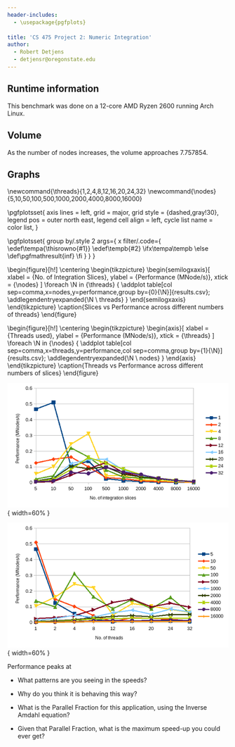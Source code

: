 ```yaml
---
header-includes:
  - \usepackage{pgfplots}

title: 'CS 475 Project 2: Numeric Integration'
author:
  - Robert Detjens
  - detjensr@oregonstate.edu
---
```


## Runtime information

This benchmark was done on a 12-core AMD Ryzen 2600 running Arch Linux.

## Volume

As the number of nodes increases, the volume approaches 7.757854.

## Graphs


\newcommand{\threads}{1,2,4,8,12,16,20,24,32}
\newcommand{\nodes}{5,10,50,100,500,1000,2000,4000,8000,16000}

\pgfplotsset{
  axis lines = left,
  grid = major,
  grid style = {dashed,gray!30},
  legend pos = outer north east,
  legend cell align = left,
  cycle list name = color list,
}

\pgfplotsset{
  group by/.style 2 args={
    x filter/.code={
      \edef\tempa{\thisrowno{#1}}
      \edef\tempb{#2}
      \ifx\tempa\tempb
      \else
        \def\pgfmathresult{inf}
      \fi
    }
  }
}

\begin{figure}[h!]
  \centering
  \begin{tikzpicture}
    \begin{semilogxaxis}[
      xlabel = {No. of Integration Slices},
      ylabel = {Performance (MNode/s)},
      xtick  = {\nodes}
    ]
      \foreach \N in {\threads} {
        \addplot table[col sep=comma,x=nodes,y=performance,group by={0}{\N}]{results.csv};
        \addlegendentryexpanded{\N \ threads}
      }
    \end{semilogxaxis}
  \end{tikzpicture}
  \caption{Slices vs Performance across different numbers of threads}
\end{figure}

\begin{figure}[h!]
  \centering
  \begin{tikzpicture}
    \begin{axis}[
      xlabel = {Threads used},
      ylabel = {Performance (MNode/s)},
      xtick  = {\threads}
    ]
      \foreach \N in {\nodes} {
        \addplot table[col sep=comma,x=threads,y=performance,col sep=comma,group by={1}{\N}]{results.csv};
        \addlegendentryexpanded{\N \ nodes}
      }
    \end{axis}
  \end{tikzpicture}
  \caption{Threads vs Performance across different numbers of slices}
\end{figure}



![Slices vs. performance across different thread counts](slices-vs-perf.png){ width=60% }

![Threads vs. performance across different numbers of slices](threads-vs-perf.png){ width=60% }

Performance peaks at

- What patterns are you seeing in the speeds?

- Why do you think it is behaving this way?

- What is the Parallel Fraction for this application, using the Inverse Amdahl equation?

- Given that Parallel Fraction, what is the maximum speed-up you could ever get?
